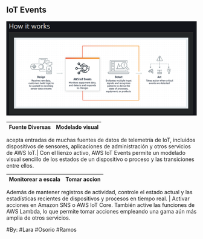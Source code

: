## IoT Events
![](HowItWorks.PNG)

Fuente Diversas | Modelado visual 
------------ | -------------


acepta entradas de muchas fuentes de datos de telemetría de IoT, incluidos dispositivos de sensores, aplicaciones de administración y otros servicios de AWS IoT.| 
Con el lienzo activo, AWS IoT Events permite un modelado visual sencillo de los estados de un dispositivo o proceso y las transiciones entre ellos.

Monitorear a escala |Tomar accion 
------------ | -------------

Además de mantener registros de actividad, controle el estado actual y las estadísticas recientes de dispositivos y procesos en tiempo real. | 
Activar acciones en Amazon SNS o AWS IoT Core. También active las funciones de AWS Lambda, lo que permite tomar acciones empleando una gama aún más amplia de otros servicios.

#By:
#Lara
#Osorio
#Ramos

